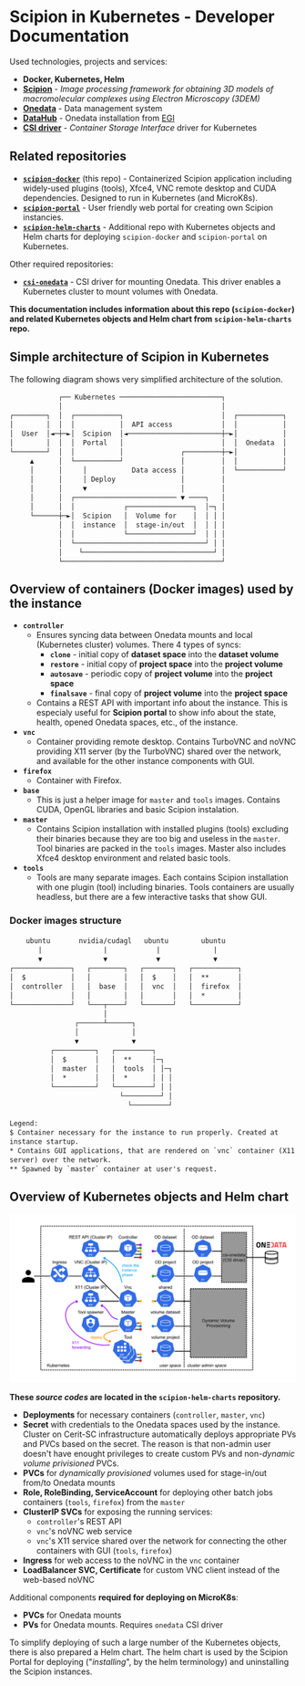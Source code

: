 # Scipion in Kubernetes - Developer Documentation
Used technologies, projects and services:
- **Docker, Kubernetes, Helm**
- [**Scipion**](https://scipion.i2pc.es/) - *Image processing framework for obtaining 3D models of macromolecular complexes using Electron Microscopy (3DEM)*
- [**Onedata**](https://github.com/onedata/onedata) - Data management system
- [**DataHub**](https://datahub.egi.eu/) - Onedata installation from [EGI](https://www.egi.eu/)
- [**CSI driver**](https://kubernetes.io/blog/2019/01/15/container-storage-interface-ga/) - *Container Storage Interface* driver for Kubernetes

## Related repositories
- [**`scipion-docker`**](https://github.com/CERIT-SC/scipion-docker) (this repo) - Containerized Scipion application including widely-used plugins (tools), Xfce4, VNC remote desktop and CUDA dependencies. Designed to run in Kubernetes (and MicroK8s).
- [**`scipion-portal`**](https://github.com/CERIT-SC/scipion-portal) - User friendly web portal for creating own Scipion instancies.
- [**`scipion-helm-charts`**](https://github.com/CERIT-SC/scipion-helm-charts) - Additional repo with Kubernetes objects and Helm charts for deploying `scipion-docker` and `scipion-portal` on Kubernetes.

Other required repositories:
- [**`csi-onedata`**](https://github.com/CERIT-SC/csi-onedata) - CSI driver for mounting Onedata. This driver enables a Kubernetes cluster to mount volumes with Onedata.

**This documentation includes information about this repo (`scipion-docker`) and related Kubernetes objects and Helm chart from `scipion-helm-charts` repo.**

## Simple architecture of Scipion in Kubernetes
The following diagram shows very simplified architecture of the solution.
```
            ┌── Kubernetes ─────────────────────────┐
            │                                       │
┌────────┐  │  ┌───────────┐                        │  ┌───────────┐
│        │  │  │           │  API access            │  │           │
│  User  │◄─┼─►│  Scipion  │◄───────────────────────┼─►│           │
│        │  │  │  Portal   │                        │  │  Onedata  │
└────────┘  │  │           │              ┌─────────┼─►│           │
     ▲      │  └───────────┘              │         │  │           │
     │      │     │           Data access │         │  └───────────┘
     │      │     │ Deploy                │         │
     │      │     ▼                       │         │
     │      │  ┌───────────────────────── ▼ ────┐   │
     │      │  │            ┌────────────────┐  │─┐ │
     └──────┼─►│  Scipion   │  Volume for    │  │ │ │
            │  │  instance  │  stage-in/out  │  │ │ │
            │  │            └────────────────┘  │ │ │
            │  └────────────────────────────────┘ │ │
            │    └────────────────────────────────┘ │
            └───────────────────────────────────────┘
```

## Overview of containers (Docker images) used by the instance
- **`controller`**
  - Ensures syncing data between Onedata mounts and local (Kubernetes cluster) volumes. There 4 types of syncs:
    - **`clone`** - initial copy of **dataset space** into the **dataset volume**
    - **`restore`** - initial copy of **project space** into the **project volume**
    - **`autosave`** - periodic copy of **project volume** into the **project space**
    - **`finalsave`** - final copy of **project volume** into the **project space**
  - Contains a REST API with important info about the instance. This is especialy useful for **Scipion portal** to show info about the state, health, opened Onedata spaces, etc., of the instance.
- **`vnc`**
  - Container providing remote desktop. Contains TurboVNC and noVNC providing X11 server (by the TurboVNC) shared over the network, and available for the other instance components with GUI.
- **`firefox`**
  - Container with Firefox.
- **`base`**
  - This is just a helper image for `master` and `tools` images. Contains CUDA, OpenGL libraries and basic Scipion instalation.
- **`master`**
  - Contains Scipion installation with installed plugins (tools) excluding their binaries because they are too big and useless in the `master`. Tool binaries are packed in the `tools` images. Master also includes Xfce4 desktop environment and related basic tools.
- **`tools`**
  - Tools are many separate images. Each contains Scipion installation with one plugin (tool) including binaries. Tools containers are usually headless, but there are a few interactive tasks that show GUI.

### Docker images structure

```
    ubuntu       nvidia/cudagl   ubuntu        ubuntu    
       |               |            |             |      
       ▼               ▼            ▼             ▼      
┌──────────────┐   ┌────────┐   ┌───────┐   ┌───────────┐
│  $           │   │        │   │  $    │   │  **       │
│  controller  │   │  base  │   │  vnc  │   │  firefox  │
│              │   │        │   │       │   │  *        │
└──────────────┘   └───┬────┘   └───────┘   └───────────┘
                       │                                 
                ┌──────┴──────┐                          
                │             │                          
                ▼             ▼                          
          ┌──────────┐   ┌─────────┐                     
          │  $       │   │  **     │─┐                   
          │  master  │   │  tools  │ │─┐                 
          │  *       │   │  *      │ │ │                 
          └──────────┘   └─────────┘ │ │                 
                           └─────────┘ │                 
                             └─────────┘                 

Legend:
$ Container necessary for the instance to run properly. Created at instance startup.
* Contains GUI applications, that are rendered on `vnc` container (X11 server) over the network.
** Spawned by `master` container at user's request.
```

## Overview of Kubernetes objects and Helm chart

![Schema of Kubernetes objects of the deployed instance](images/sd-k8s-diagram.png?raw=true "Schema of Kubernetes objects of the deployed instance")

**These *source codes* are located in the `scipion-helm-charts` repository.**

- **Deployments** for necessary containers (`controller`, `master`, `vnc`)
- **Secret** with credentials to the Onedata spaces used by the instance. Cluster on Cerit-SC infrastructure automatically deploys appropriate PVs and PVCs based on the secret. The reason is that non-admin user doesn't have enought privileges to create custom PVs and non-*dynamic volume privisioned* PVCs.
- **PVCs** for *dynamically provisioned* volumes used for stage-in/out from/to Onedata mounts
- **Role, RoleBinding, ServiceAccount** for deploying other batch jobs containers (`tools`, `firefox`) from the `master`
- **ClusterIP SVCs** for exposing the running services:
  - `controller`'s REST API
  - `vnc`'s noVNC web service
  - `vnc`'s X11 service shared over the network for connecting the other containers with GUI (`tools`, `firefox`)
- **Ingress** for web access to the noVNC in the `vnc` container
- **LoadBalancer SVC, Certificate** for custom VNC client instead of the web-based noVNC

Additional components **required for deploying on MicroK8s**:
- **PVCs** for Onedata mounts
- **PVs** for Onedata mounts. Requires `onedata` CSI driver

To simplify deploying of such a large number of the Kubernetes objects, there is also prepared a Helm chart. The helm chart is used by the Scipion Portal for deploying ("*installing*", by the helm terminology) and uninstalling the Scipion instances.
